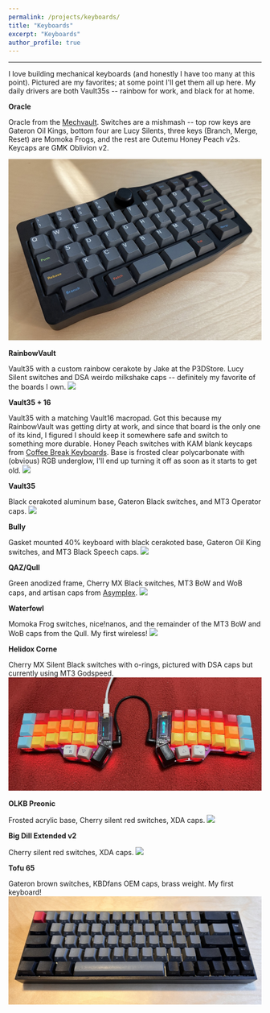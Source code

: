 ```yaml
---
permalink: /projects/keyboards/
title: "Keyboards"
excerpt: "Keyboards"
author_profile: true
---
```

------

I love building mechanical keyboards (and honestly I have too many at this point). Pictured are my favorites; at some point I'll get them all up here. My daily drivers are both Vault35s -- rainbow for work, and black for at home.

**Oracle**

Oracle from the [Mechvault](https://mechvault.net/). Switches are a mishmash -- top row keys are Gateron Oil Kings, bottom four are Lucy Silents, three keys (Branch, Merge, Reset) are Momoka Frogs, and the rest are Outemu Honey Peach v2s. Keycaps are GMK Oblivion v2.

![](/images/oracle.jpg)

**RainbowVault**

Vault35 with a custom rainbow cerakote by Jake at the P3DStore. Lucy Silent switches and DSA weirdo milkshake caps -- definitely my favorite of the boards I own.
![](/images/rainbow_vault35.png)

**Vault35 + 16**

Vault35 with a matching Vault16 macropad. Got this because my RainbowVault was getting dirty at work, and since that board is the only one of its kind, I figured I should keep it somewhere safe and switch to something more durable. Honey Peach switches with KAM blank keycaps from [Coffee Break Keyboards](https://www.cbkbd.com/). Base is frosted clear polycarbonate with (obvious) RGB underglow, I'll end up turning it off as soon as it starts to get old.
![](/images/vault35and16.png)

**Vault35**

Black cerakoted aluminum base, Gateron Black switches, and MT3 Operator caps.
![](/images/vault35.png)

**Bully**

Gasket mounted 40% keyboard with black cerakoted base, Gateron Oil King switches, and MT3 Black Speech caps.
![](/images/bully.png)

**QAZ/Qull**

Green anodized frame, Cherry MX Black switches, MT3 BoW and WoB caps, and artisan caps from [Asymplex](https://www.asymplex.xyz/).
![](/images/qazboard.png)

**Waterfowl**

Momoka Frog switches, nice!nanos, and the remainder of the MT3 BoW and WoB caps from the Qull. My first wireless!
![](/images/waterfowl.png)


**Helidox Corne**

Cherry MX Silent Black switches with o-rings, pictured with DSA caps but currently using MT3 Godspeed.
![](/images/FA569DF1-896A-4798-A179-EEA326C7B64E.jpeg)

**OLKB Preonic**

Frosted acrylic base, Cherry silent red switches, XDA caps.
![](/images/preonic.png)

**Big Dill Extended v2**

Cherry silent red switches, XDA caps.
![](/images/bde2.png)

**Tofu 65**

Gateron brown switches, KBDfans OEM caps, brass weight. My first keyboard!
![](/images/65keyboard.jpg)